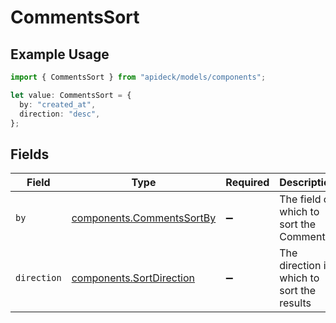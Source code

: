 # CommentsSort

## Example Usage

```typescript
import { CommentsSort } from "apideck/models/components";

let value: CommentsSort = {
  by: "created_at",
  direction: "desc",
};
```

## Fields

| Field                                                                  | Type                                                                   | Required                                                               | Description                                                            | Example                                                                |
| ---------------------------------------------------------------------- | ---------------------------------------------------------------------- | ---------------------------------------------------------------------- | ---------------------------------------------------------------------- | ---------------------------------------------------------------------- |
| `by`                                                                   | [components.CommentsSortBy](../../models/components/commentssortby.md) | :heavy_minus_sign:                                                     | The field on which to sort the Comments                                | created_at                                                             |
| `direction`                                                            | [components.SortDirection](../../models/components/sortdirection.md)   | :heavy_minus_sign:                                                     | The direction in which to sort the results                             |                                                                        |